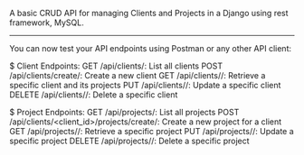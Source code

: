 
 A basic CRUD API for managing Clients and Projects in a Django using rest framework, MySQL.

---------------------------------------------------------------------------------
You can now test your API endpoints using Postman or any other API client:

$ Client Endpoints:
GET /api/clients/: List all clients
POST /api/clients/create/: Create a new client
GET /api/clients/<id>/: Retrieve a specific client and its projects
PUT /api/clients/<id>/: Update a specific client
DELETE /api/clients/<id>/: Delete a specific client

$ Project Endpoints:
GET /api/projects/: List all projects
POST /api/clients/<client_id>/projects/create/: Create a new project for a client
GET /api/projects/<id>/: Retrieve a specific project
PUT /api/projects/<id>/: Update a specific project
DELETE /api/projects/<id>/: Delete a specific project
